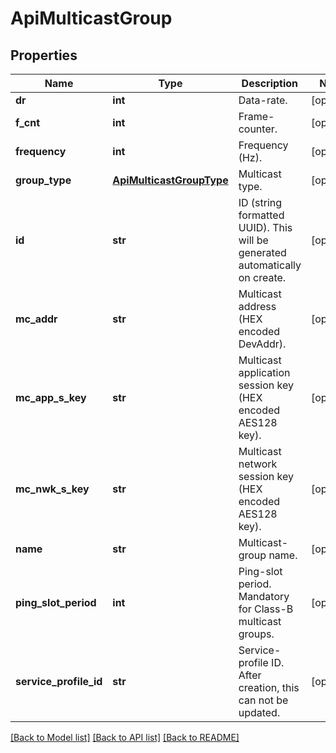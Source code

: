 # ApiMulticastGroup

## Properties
Name | Type | Description | Notes
------------ | ------------- | ------------- | -------------
**dr** | **int** | Data-rate. | [optional] 
**f_cnt** | **int** | Frame-counter. | [optional] 
**frequency** | **int** | Frequency (Hz). | [optional] 
**group_type** | [**ApiMulticastGroupType**](ApiMulticastGroupType.md) | Multicast type. | [optional] 
**id** | **str** | ID (string formatted UUID). This will be generated automatically on create. | [optional] 
**mc_addr** | **str** | Multicast address (HEX encoded DevAddr). | [optional] 
**mc_app_s_key** | **str** | Multicast application session key (HEX encoded AES128 key). | [optional] 
**mc_nwk_s_key** | **str** | Multicast network session key (HEX encoded AES128 key). | [optional] 
**name** | **str** | Multicast-group name. | [optional] 
**ping_slot_period** | **int** | Ping-slot period. Mandatory for Class-B multicast groups. | [optional] 
**service_profile_id** | **str** | Service-profile ID. After creation, this can not be updated. | [optional] 

[[Back to Model list]](../README.md#documentation-for-models) [[Back to API list]](../README.md#documentation-for-api-endpoints) [[Back to README]](../README.md)


